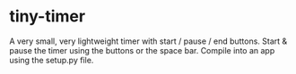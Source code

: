 # tiny-timer
A very small, very lightweight timer with start / pause / end buttons. Start & pause the timer using the buttons or the space bar. Compile into an app using the setup.py file.
